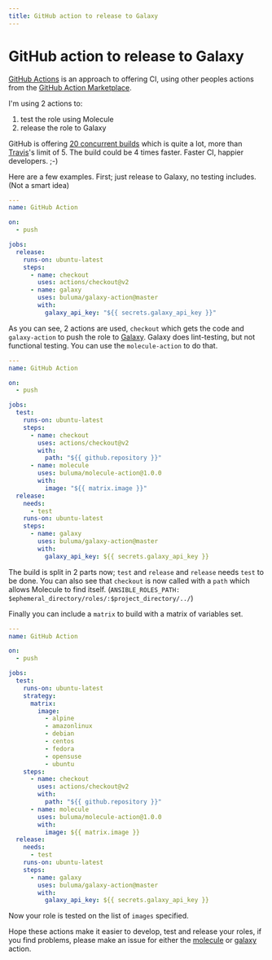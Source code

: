 ```yaml
---
title: GitHub action to release to Galaxy
---
```


# GitHub action to release to Galaxy

[GitHub Actions](https://github.com/features/actions) is an approach to offering CI, using other peoples actions from the [GitHub Action Marketplace](https://github.com/marketplace?type=actions).

I'm using 2 actions to:
1. test the role using Molecule
2. release the role to Galaxy

GitHub is offering [20 concurrent builds](https://help.github.com/en/actions/automating-your-workflow-with-github-actions/about-github-actions#usage-limits) which is quite a lot, more than [Travis](https://travis-ci.org/)'s limit of 5. The build could be 4 times faster. Faster CI, happier developers. ;-)

Here are a few examples. First; just release to Galaxy, no testing includes. (Not a smart idea)

```yaml
---
name: GitHub Action

on:
  - push

jobs:
  release:
    runs-on: ubuntu-latest
    steps:
      - name: checkout
        uses: actions/checkout@v2
      - name: galaxy
        uses: buluma/galaxy-action@master
        with:
          galaxy_api_key: "${{ secrets.galaxy_api_key }}"
```

As you can see, 2 actions are used, `checkout` which gets the code and `galaxy-action` to push the role to [Galaxy](https://galaxy.ansible.com/). Galaxy does lint-testing, but not functional testing. You can use the `molecule-action` to do that.

```yaml
---
name: GitHub Action

on:
  - push

jobs:
  test:
    runs-on: ubuntu-latest
    steps:
      - name: checkout
        uses: actions/checkout@v2
        with:
          path: "${{ github.repository }}"
      - name: molecule
        uses: buluma/molecule-action@1.0.0
        with:
          image: "${{ matrix.image }}"
  release:
    needs:
      - test
    runs-on: ubuntu-latest
    steps:
      - name: galaxy
        uses: buluma/galaxy-action@master
        with:
          galaxy_api_key: ${{ secrets.galaxy_api_key }}
```

The build is split in 2 parts now; `test` and `release` and `release` needs `test` to be done.
You can also see that `checkout` is now called with a `path` which allows Molecule to find itself. (`ANSIBLE_ROLES_PATH: $ephemeral_directory/roles/:$project_directory/../`)

Finally you can include a `matrix` to build with a matrix of variables set.

```yaml
---
name: GitHub Action

on:
  - push

jobs:
  test:
    runs-on: ubuntu-latest
    strategy:
      matrix:
        image:
          - alpine
          - amazonlinux
          - debian
          - centos
          - fedora
          - opensuse
          - ubuntu
    steps:
      - name: checkout
        uses: actions/checkout@v2
        with:
          path: "${{ github.repository }}"
      - name: molecule
        uses: buluma/molecule-action@1.0.0
        with:
          image: ${{ matrix.image }}
  release:
    needs:
      - test
    runs-on: ubuntu-latest
    steps:
      - name: galaxy
        uses: buluma/galaxy-action@master
        with:
          galaxy_api_key: ${{ secrets.galaxy_api_key }}
```

Now your role is tested on the list of `images` specified.

<!-- #TODO; update to local -->
Hope these actions make it easier to develop, test and release your roles, if you find problems, please make an issue for either the [molecule](https://github.com/buluma/molecule-action/issues) or [galaxy](https://github.com/buluma/galaxy-action/issues) action.
